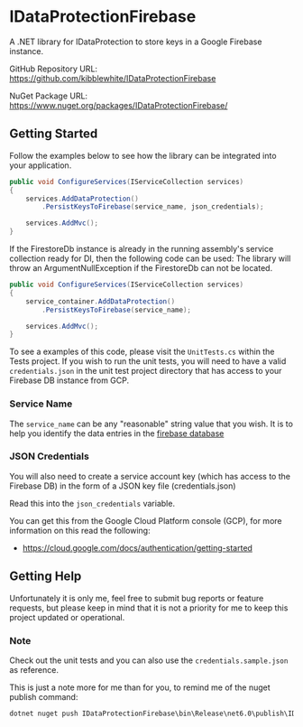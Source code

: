# IDataProtectionFirebase
A .NET library for IDataProtection to store keys in a Google Firebase instance.

GitHub Repository URL: https://github.com/kibblewhite/IDataProtectionFirebase

NuGet Package URL: https://www.nuget.org/packages/IDataProtectionFirebase/

## Getting Started

Follow the examples below to see how the library can be integrated into your application.

```csharp
public void ConfigureServices(IServiceCollection services)
{
    services.AddDataProtection()
        .PersistKeysToFirebase(service_name, json_credentials);

    services.AddMvc();
}
```


If the FirestoreDb instance is already in the running assembly's service collection ready for DI, then the following code can be used:
The library will throw an ArgumentNullException if the FirestoreDb can not be located.

```csharp
public void ConfigureServices(IServiceCollection services)
{
    service_container.AddDataProtection()
        .PersistKeysToFirebase(service_name);

    services.AddMvc();
}
```

To see a examples of this code, please visit the `UnitTests.cs` within the Tests project. If you wish to run the unit tests, you will need to have a valid `credentials.json` in the unit test project directory that has access to your Firebase DB instance from GCP.

### Service Name

The `service_name` can be any "reasonable" string value that you wish. It is to help you identify the data entries in the [firebase database](https://console.firebase.google.com/)


### JSON Credentials

You will also need to create a service account key (which has access to the Firebase DB) in the form of a JSON key file (credentials.json)

Read this into the `json_credentials` variable.

You can get this from the Google Cloud Platform console (GCP), for more information on this read the following:
- https://cloud.google.com/docs/authentication/getting-started


## Getting Help

Unfortunately it is only me, feel free to submit bug reports or feature requests, but please keep in mind that it is not a priority for me to keep this project updated or operational.


### Note

Check out the unit tests and you can also use the `credentials.sample.json` as reference.


This is just a note more for me than for you, to remind me of the nuget publish command:
```bash
dotnet nuget push IDataProtectionFirebase\bin\Release\net6.0\publish\IDataProtectionFirebase.*.nupkg -k [api-key-here /] -s https://api.nuget.org/v3/index.json
```
